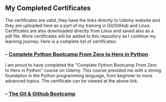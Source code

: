 ## My Completed Certificates

The certificates are valid, they have the links directly to Udemy website and they are uploaded here as a part of my training in Git/GitHub and Linux. Certificates are also downloaded directly from Linux and saved also as a pdf file. More certificates will be added to this repository as I continue my learning journey. 
Here is a complete list of certificates:


### - [Complete Python Bootcamp From Zero to Hero in Python](http://ude.my/UC-572adedd-3fe4-4906-b603-215fb4969800)

I am proud to have completed the "Complete Python Bootcamp From Zero to Hero in Python" course on Udemy. This course provided me with a strong foundation in the Python programming language, from beginner to more advanced topics. The certificate can be viewed at the above link.


### - [The Git & Github Bootcamp](ude.my/UC-a5207a99-8ce8-49f3-9329-2edd9ca18240)


